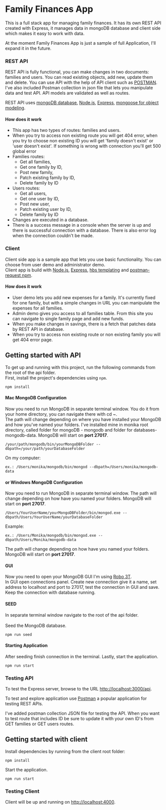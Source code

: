# Family Finances App

This is a full stack app for managing family finances. It has its own REST API created with Express, it manages data in mongoDB database and client side which makes it easy to work with data.

At the moment Family Finances App is just a sample of full Application, I'll expand it in the future.
### REST API
REST API is fully functional, you can make changes in two documents: families and users. You can read existing objects, add new, update them and delete. You can use API with the help of API client such as [POSTMAN](https://www.postman.com/product/api-client/). I've also included Postman collection in json file that lets you manipulate data and test API. API models are validated as well as routes.

REST API uses [mongoDB database](https://www.mongodb.com), [Node.js](https://nodejs.org/en/), [Express](http://expressjs.com), [mongoose for object modeling](https://mongoosejs.com).

#### How does it work
* This app has two types of routes: families and users. <br>
* When you try to access non existing route you will get 404 error, when you try to choose non existing ID you will get 'family doesn't exist' or 'user doesn't exist'. If something is wrong with connection you'll get 500 global error <br>
* Families routes:
    * Get all families,
    * Get one family by ID,
    * Post new family,
    * Patch existing family by ID,
    * Delete family by ID <br>
* Users routes:
    * Get all users,
    * Get one user by ID,
    * Post new user,
    * Patch existing user by ID,
    * Delete family by ID <br>
* Changes are executed in a database. <br>
* There is a success message in a console when the server is up and there is successful connection with a database. There is also error log when the connection couldn't be made.

### Client
Client side app is a sample app that lets you use basic functionality. You can choose from user demo and administrator demo. <br>
Client app is build with [Node.js](https://nodejs.org/en/), [Express](http://expressjs.com), [hbs templating](https://www.npmjs.com/package/hbs) and [postman-request npm](https://www.npmjs.com/package/postman-requests).
#### How does it work
* User demo lets you add new expenses for a family. It's currently fixed for one family, but with a simple changes in URL you can manipulate the expenses for all families.<br> 
* Admin demo gives you access to all families table. From this site you can navigate to single family page and add new funds.
* When you make changes in savings, there is a fetch that patches data by REST API in database.         
* When you try to access non existing route or non existing family you will get 404 error page.

## Getting started with API
To get up and running with this project, run the following commands from the root of the api folder.<br>
First, install the project's dependencies using `npm`.

```
npm install

```
#### Mac MongoDB Configuration 
Now you need to run MongoDB in separate terminal window. You do it from your home directory, you can navigate there with cd ~.  
The path will change depending on where you have installed your MongoDB and how you've named your folders.
I've installed mine in monika root directory, called folder for mongoDB - mongodb and folder for databases-mongodb-data. 
MongoDB will start on <b>port 27017</b>.

```
/your/path/mongodb/bin/yourMongoDBFolder --dbpath=/your/path/yourDatabaseFolder
```
On my computer:
```
ex.: /Users/monika/mongodb/bin/mongod --dbpath=/Users/monika/mongodb-data
```
#### or Windows MongoDB Configuration 
Now you need to run MongoDB in separate terminal window. 
The path will change depending on how have you named your folders. MongoDB will start on <b>port 27017</b>.
```
/Users/YourUserName/yourMongoDBFolder/bin/mongod.exe --dbpath/Users/YourUserName/yourDatabaseFolder  
```
Example:
```
ex.: /Users/Monika/mongodb/bin/mongod.exe --dbpath/Users/Monika/mongodb-data  
```

The path will change depending on how have you named your folders. MongoDB will start on <b>port 27017</b>.

#### GUI

Now you need to open your MongoDB GUI I'm using [Robo 3T](https://studio3t.com). <br>
In GUI open connections panel. Create new connection give it a name, set address to localhost and port to 27017, test the connection in GUI and save.<br>
Keep the connection with database running.

#### SEED

In separate terminal window navigate to the root of the api folder.<br><br>
Seed the MongoDB database.

```
npm run seed
```

#### Starting Application

After seeding finish connection in the terminal.
Lastly, start the application.

```
npm run start
```

### Testing API
To test the Express server, browse to the URL [http://localhost:3000/api](http://localhost:3000/api). <br>

To test and explore application use [Postman](https://www.postman.com) a popular application for testing REST APIs.

I've added postman collection JSON file for testing the API. When you want to test route that includes ID be sure to update it with your own ID's from GET families or GET users routes. 

## Getting started with client

Install dependencies by running from the client root folder:

```
npm install

```
Start the application.

```
npm run start
```

### Testing Client

Client will be up and running on [http://localhost:4000](http://localhost:4000). <br>




